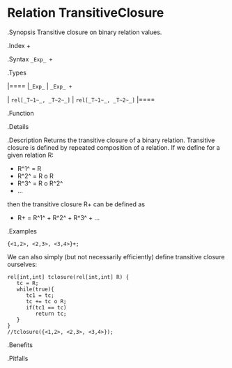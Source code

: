 # Relation TransitiveClosure

.Synopsis
Transitive closure on binary relation values.

.Index
+

.Syntax
`_Exp_ +`

.Types


|====
|`_Exp_`              | `_Exp_ +`           

| `rel[_T~1~_, _T~2~_]` | `rel[_T~1~_, _T~2~_]` 
|====

.Function

.Details

.Description
Returns the transitive closure of a binary relation.
Transitive closure is defined by repeated composition of a relation.
If we define for a given relation R:

*  R^1^ = R
*  R^2^ = R o R
*  R^3^ = R o R^2^
*  ...


then the transitive closure R+ can be defined as

*  R+ = R^1^ + R^2^ + R^3^ + ...


.Examples
```rascal-shell
{<1,2>, <2,3>, <3,4>}+;
```
We can also simply (but not necessarily efficiently) define transitive closure ourselves:
```rascal-shell,continue
rel[int,int] tclosure(rel[int,int] R) {
   tc = R;
   while(true){
      tc1 = tc;
      tc += tc o R;
      if(tc1 == tc)
         return tc;
   }
}
//tclosure({<1,2>, <2,3>, <3,4>});
```

.Benefits

.Pitfalls

